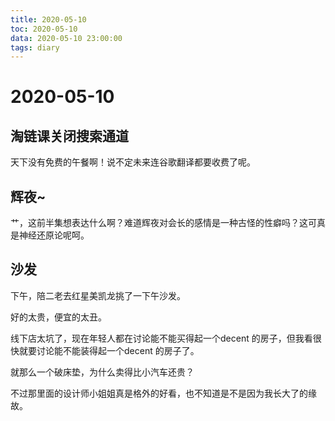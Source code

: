 ```yaml
---
title: 2020-05-10
toc: 2020-05-10
data: 2020-05-10 23:00:00
tags: diary
---
```



# 2020-05-10

## 淘链课关闭搜索通道

天下没有免费的午餐啊！说不定未来连谷歌翻译都要收费了呢。

## 辉夜~

艹，这前半集想表达什么啊？难道辉夜对会长的感情是一种古怪的性癖吗？这可真是神经还原论呢呵。

## 沙发

下午，陪二老去红星美凯龙挑了一下午沙发。

好的太贵，便宜的太丑。

线下店太坑了，现在年轻人都在讨论能不能买得起一个decent 的房子，但我看很快就要讨论能不能装得起一个decent 的房子了。

就那么一个破床垫，为什么卖得比小汽车还贵？

不过那里面的设计师小姐姐真是格外的好看，也不知道是不是因为我长大了的缘故。


